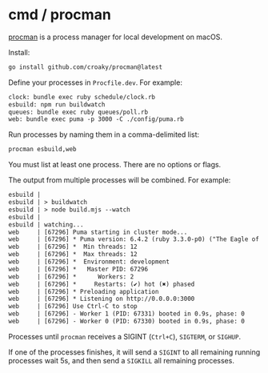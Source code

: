 # cmd / procman

[procman](https://github.com/croaky/procman) is a process manager
for local development on macOS.

Install:

```bash
go install github.com/croaky/procman@latest
```

Define your processes in `Procfile.dev`. For example:

```txt
clock: bundle exec ruby schedule/clock.rb
esbuild: npm run buildwatch
queues: bundle exec ruby queues/poll.rb
web: bundle exec puma -p 3000 -C ./config/puma.rb
```

Run processes by naming them in a comma-delimited list:

```bash
procman esbuild,web
```

You must list at least one process.
There are no options or flags.

The output from multiple processes will be combined. For example:

```txt
esbuild |
esbuild | > buildwatch
esbuild | > node build.mjs --watch
esbuild |
esbuild | watching...
web     | [67296] Puma starting in cluster mode...
web     | [67296] * Puma version: 6.4.2 (ruby 3.3.0-p0) ("The Eagle of Durango")
web     | [67296] *  Min threads: 12
web     | [67296] *  Max threads: 12
web     | [67296] *  Environment: development
web     | [67296] *   Master PID: 67296
web     | [67296] *      Workers: 2
web     | [67296] *     Restarts: (✔) hot (✖) phased
web     | [67296] * Preloading application
web     | [67296] * Listening on http://0.0.0.0:3000
web     | [67296] Use Ctrl-C to stop
web     | [67296] - Worker 1 (PID: 67331) booted in 0.9s, phase: 0
web     | [67296] - Worker 0 (PID: 67330) booted in 0.9s, phase: 0
```

Processes until `procman` receives a SIGINT (`Ctrl+C`), `SIGTERM`, or `SIGHUP`.

If one of the processes finishes, it will send a `SIGINT` to all remaining
running processes wait 5s, and then send a `SIGKILL` all remaining processes.

